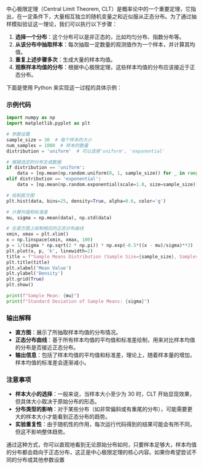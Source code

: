 中心极限定理（Central Limit Theorem, CLT）是概率论中的一个重要定理，它指出，在一定条件下，大量相互独立的随机变量之和近似服从正态分布。为了通过抽样模拟验证这一理论，我们可以执行以下步骤：

1. **选择一个分布**：这个分布可以是非正态的，比如均匀分布、指数分布等。
2. **从该分布中抽取样本**：每次抽取一定数量的观测值作为一个样本，并计算其均值。
3. **重复上述步骤多次**：生成大量的样本均值。
4. **观察样本均值的分布**：根据中心极限定理，这些样本均值的分布应该接近于正态分布。

下面是使用 Python 来实现这一过程的具体示例：

### 示例代码

```python
import numpy as np
import matplotlib.pyplot as plt

# 参数设置
sample_size = 30  # 每个样本的大小
num_samples = 1000  # 样本的数量
distribution = 'uniform'  # 可以选择'uniform', 'exponential'

# 根据选定的分布生成数据
if distribution == 'uniform':
    data = [np.mean(np.random.uniform(0, 1, sample_size)) for _ in range(num_samples)]
elif distribution == 'exponential':
    data = [np.mean(np.random.exponential(scale=1.0, size=sample_size)) for _ in range(num_samples)]

# 绘制直方图
plt.hist(data, bins=25, density=True, alpha=0.6, color='g')

# 计算均值和标准差
mu, sigma = np.mean(data), np.std(data)

# 在直方图上绘制相应的正态分布曲线
xmin, xmax = plt.xlim()
x = np.linspace(xmin, xmax, 100)
p = 1/(sigma * np.sqrt(2 * np.pi)) * np.exp(-0.5*((x - mu)/sigma)**2)
plt.plot(x, p, 'k', linewidth=2)
title = f"Sample Means Distribution (Sample Size={sample_size}, Samples={num_samples})"
plt.title(title)
plt.xlabel('Mean Value')
plt.ylabel('Density')
plt.grid(True)
plt.show()

print(f"Sample Mean: {mu}")
print(f"Standard Deviation of Sample Means: {sigma}")
```

### 输出解释

- **直方图**：展示了所抽取样本均值的分布情况。
- **正态分布曲线**：基于所有样本均值的平均值和标准差绘制，用来对比样本均值的分布是否接近正态分布。
- **输出信息**：包括了样本均值的平均值和标准差，理论上，随着样本量的增加，样本均值的标准差会逐渐减小。

### 注意事项

- **样本大小的选择**：一般来说，当样本大小至少为 30 时，CLT 开始显现效果，但具体大小取决于原始分布的形态。
- **分布类型的影响**：对于某些分布（如非常偏斜或有重尾的分布），可能需要更大的样本大小才能看到正态分布的趋势。
- **实验重复性**：由于随机性的作用，每次运行代码得到的结果可能会有所不同，但这不影响整体趋势。

通过这种方式，你可以直观地看到无论原始分布如何，只要样本足够大，样本均值的分布都会趋向于正态分布，这正是中心极限定理的核心内容。如果你希望尝试不同的分布或其他参数设置